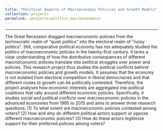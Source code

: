 ```yaml
---
title: "Political Aspects of Macroeconomic Policies and Growth Models"
collection: projects
permalink: /projects/politics_macroeconomics
---
```


------
 
The Great Recession dragged macroeconomic policies from the technocratic realm of "quiet politics" into the electoral realm of "noisy politics". Still, comparative political economy has not adequately studied the politics of macroeconomic policies in the twenty-first century. It lacks a clear understanding of how the distributive consequences of different macroeconomic policies translate into political struggles over power and policies. This research project thus studies the political conflicts behind macroeconomic policies and growth models. It assumes that the economy is not isolated from electoral competition in liberal democracies and that different routes to growth can be politically contested. Therefore, the project analyses how economic interests are aggregated into political coalitions that rally around different economic policies. Specifically, it studies social and political conflicts over macroeconomic policies in the advanced economies from 1985 to 2015 and aims to answer three research questions: (1) To what extent are macroeconomic policies contested among voters? (2) How and why do different political actors support or oppose different macroeconomic policies? (3) How do these actors legitimize support for their preferred policies among voters?